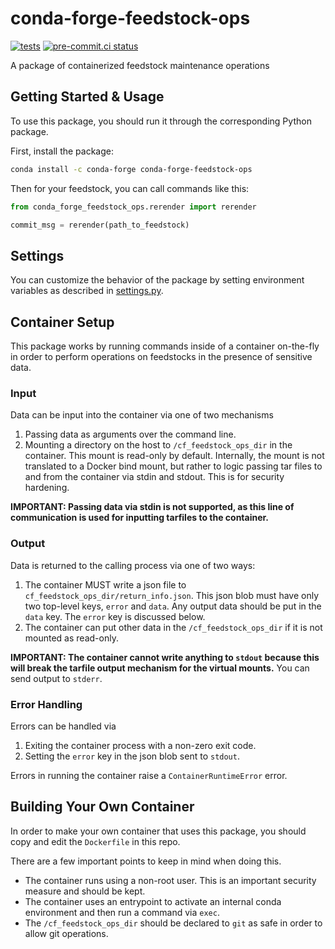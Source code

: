 # conda-forge-feedstock-ops
[![tests](https://github.com/conda-forge/conda-forge-feedstock-ops/actions/workflows/tests.yml/badge.svg)](https://github.com/conda-forge/conda-forge-feedstock-ops/actions/workflows/tests.yml) [![pre-commit.ci status](https://results.pre-commit.ci/badge/github/conda-forge/conda-forge-feedstock-ops/main.svg)](https://results.pre-commit.ci/latest/github/conda-forge/conda-forge-feedstock-ops/main)

A package of containerized feedstock maintenance operations

## Getting Started & Usage

To use this package, you should run it through the corresponding Python package.

First, install the package:

```bash
conda install -c conda-forge conda-forge-feedstock-ops
```

Then for your feedstock, you can call commands like this:

```python
from conda_forge_feedstock_ops.rerender import rerender

commit_msg = rerender(path_to_feedstock)
```

## Settings

You can customize the behavior of the package by setting environment variables as described in [settings.py](conda_forge_feedstock_ops/settings.py).

## Container Setup

This package works by running commands inside of a container on-the-fly in order to
perform operations on feedstocks in the presence of sensitive data.

### Input

Data can be input into the container via one of two mechanisms

1. Passing data as arguments over the command line.
2. Mounting a directory on the host to `/cf_feedstock_ops_dir`
   in the container. This mount is read-only by default. Internally, the mount is
   not translated to a Docker bind mount, but rather to logic passing tar files
   to and from the container via stdin and stdout. This is for security hardening.

**IMPORTANT: Passing data via stdin is not supported, as this line of
communication is used for inputting tarfiles to the container.**

### Output

Data is returned to the calling process via one of two ways:

1. The container MUST write a json file to `cf_feedstock_ops_dir/return_info.json`.
   This json blob must have only two top-level keys, `error` and `data`.
   Any output data should be put in the `data` key. The `error` key is discussed below.
2. The container can put other data in the `/cf_feedstock_ops_dir` if it is not mounted
   as read-only.

**IMPORTANT: The container cannot write anything to `stdout` because this will break
the tarfile output mechanism for the virtual mounts.**
You can send output to `stderr`.

### Error Handling

Errors can be handled via

1. Exiting the container process with a non-zero exit code.
2. Setting the `error` key in the json blob sent to `stdout`.

Errors in running the container raise a `ContainerRuntimeError` error.

## Building Your Own Container

In order to make your own container that uses this package, you should copy and edit
the `Dockerfile` in this repo.

There are a few important points to keep in mind when doing this.

- The container runs using a non-root user. This is an important security measure and should be kept.
- The container uses an entrypoint to activate an internal conda environment and then run a command via `exec`.
- The `/cf_feedstock_ops_dir` should be declared to `git` as safe in order to allow git operations.
